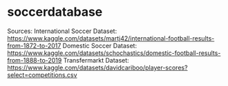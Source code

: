 # soccerdatabase



Sources:
International Soccer Dataset: https://www.kaggle.com/datasets/martj42/international-football-results-from-1872-to-2017
Domestic Soccer Dataset: https://www.kaggle.com/datasets/schochastics/domestic-football-results-from-1888-to-2019
Transfermarkt Dataset: https://www.kaggle.com/datasets/davidcariboo/player-scores?select=competitions.csv
